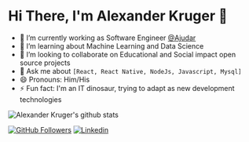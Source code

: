 # Hi There, I'm Alexander Kruger 👋

- 🔭 I’m currently working as Software Engineer [@Ajudar](https://ajudar.app)
- 🌱 I’m learning about Machine Learning and Data Science
- 👯 I’m looking to collaborate on Educational and Social impact open source projects
- 💬 Ask me about `[React, React Native, NodeJs, Javascript, Mysql]` 
- 😄 Pronouns: Him/His
- ⚡ Fun fact: I'm an IT dinosaur, trying to adapt as new development technologies

![Alexander Kruger's github stats](https://github-readme-stats.vercel.app/api?username=Alexbigbox&show_icons=true&theme=radical)

[![GitHub Followers](https://img.shields.io/github/followers/Alexbigbox?style=flat&labelColor=0D0D0D&logo=Github&Color=white)](https://github.com/Alexbigbox)
[![Linkedin](https://img.shields.io/badge/-LinkedIn-060606?style=flat&labelColor=0D0D0D&logo=Linkedin&Color=white)](https://www.linkedin.com/in/alexbigbox/)
